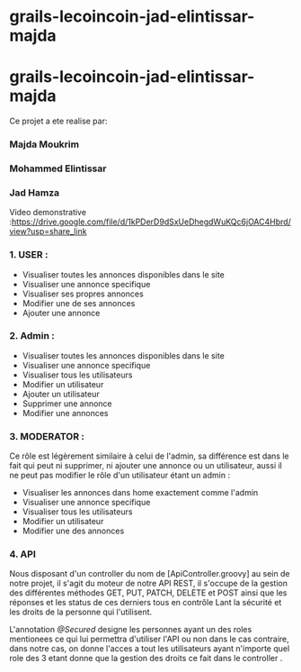 # grails-lecoincoin-jad-elintissar-majda
# grails-lecoincoin-jad-elintissar-majda

Ce projet a ete realise par: 
### Majda Moukrim
### Mohammed Elintissar
### Jad Hamza

Video demonstrative  :https://drive.google.com/file/d/1kPDerD9dSxUeDhegdWuKQc6jOAC4Hbrd/view?usp=share_link

### 1. USER :


- Visualiser toutes les annonces disponibles dans le site 
- Visualiser une annonce specifique
- Visualiser ses propres annonces
- Modifier une de ses annonces 
- Ajouter une annonce
 
### 2. Admin :


- Visualiser toutes les annonces disponibles dans le site 
- Visualiser une annonce specifique
- Visualiser tous les utilisateurs
- Modifier un utilisateur 
- Ajouter un utilisateur
- Supprimer une annonce 
- Modifier une  annonces

    

### 3. MODERATOR :

Ce rôle est légèrement similaire à celui de l'admin, sa différence est dans le fait qui peut ni supprimer, ni ajouter une annonce ou un utilisateur, aussi il ne peut pas modifier le rôle d'un utilisateur étant un admin :

- Visualiser les annonces dans home exactement comme l'admin
- Visualiser une annonce specifique
- Visualiser tous les utilisateurs 
- Modifier un utilisateur 
- Modifier une des annonces 
  
### 4. API 

  Nous disposant d'un controller du nom de [ApiController.groovy] au sein de notre projet, il s'agit du moteur de notre API REST, il s'occupe de la gestion des différentes méthodes GET, PUT, PATCH, DELETE et POST ainsi que les réponses et les status de ces derniers tous en contrôle Lant la sécurité et les droits de la personne qui l'utilisent.

  L'annotation *@Secured* designe les personnes ayant un des roles mentionees ce qui lui permettra d'utiliser l'API ou non dans le cas contraire, dans notre cas, on donne l'acces a tout les utilisateurs ayant n'importe quel role des 3 etant donne que la gestion des droits ce fait dans le controller .
  
